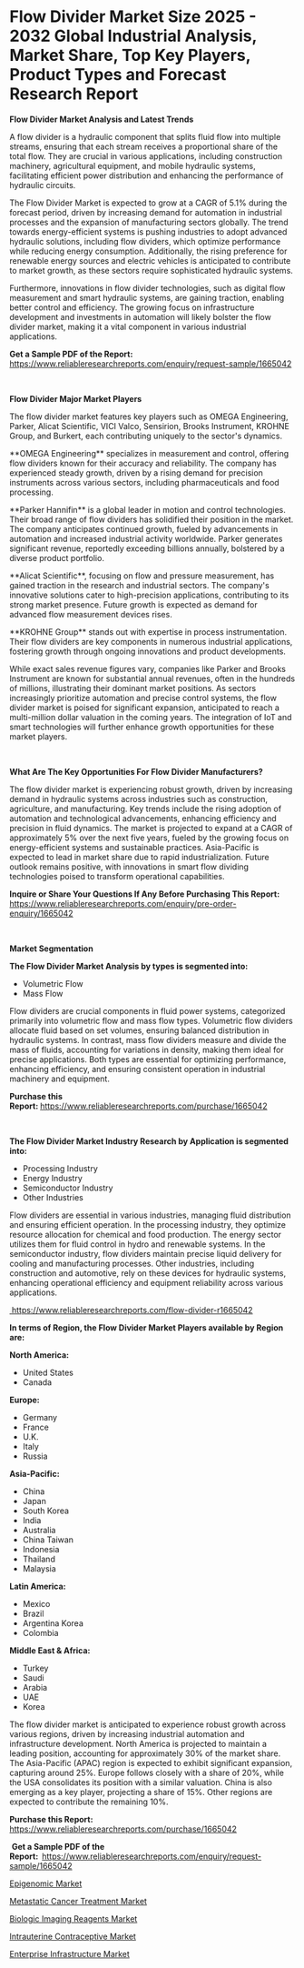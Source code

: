 <p><h1>Flow Divider Market Size 2025 - 2032 Global Industrial Analysis, Market Share, Top Key Players, Product Types and Forecast Research Report</h1></p><p><strong>Flow Divider Market Analysis and Latest Trends</strong></p>
<p><p>A flow divider is a hydraulic component that splits fluid flow into multiple streams, ensuring that each stream receives a proportional share of the total flow. They are crucial in various applications, including construction machinery, agricultural equipment, and mobile hydraulic systems, facilitating efficient power distribution and enhancing the performance of hydraulic circuits.</p><p>The Flow Divider Market is expected to grow at a CAGR of 5.1% during the forecast period, driven by increasing demand for automation in industrial processes and the expansion of manufacturing sectors globally. The trend towards energy-efficient systems is pushing industries to adopt advanced hydraulic solutions, including flow dividers, which optimize performance while reducing energy consumption. Additionally, the rising preference for renewable energy sources and electric vehicles is anticipated to contribute to market growth, as these sectors require sophisticated hydraulic systems.</p><p>Furthermore, innovations in flow divider technologies, such as digital flow measurement and smart hydraulic systems, are gaining traction, enabling better control and efficiency. The growing focus on infrastructure development and investments in automation will likely bolster the flow divider market, making it a vital component in various industrial applications.</p></p>
<p><strong>Get a Sample PDF of the Report:&nbsp;</strong> <a href="https://www.reliableresearchreports.com/enquiry/request-sample/1665042?utm_campaign=102&utm_medium=2&utm_source=Github&utm_content=ia&utm_term=06032025&utm_id=flow-divider">https://www.reliableresearchreports.com/enquiry/request-sample/1665042</a></p>
<p>&nbsp;</p>
<p><strong>Flow Divider Major Market Players</strong></p>
<p><p>The flow divider market features key players such as OMEGA Engineering, Parker, Alicat Scientific, VICI Valco, Sensirion, Brooks Instrument, KROHNE Group, and Burkert, each contributing uniquely to the sector's dynamics. </p><p>**OMEGA Engineering** specializes in measurement and control, offering flow dividers known for their accuracy and reliability. The company has experienced steady growth, driven by a rising demand for precision instruments across various sectors, including pharmaceuticals and food processing.</p><p>**Parker Hannifin** is a global leader in motion and control technologies. Their broad range of flow dividers has solidified their position in the market. The company anticipates continued growth, fueled by advancements in automation and increased industrial activity worldwide. Parker generates significant revenue, reportedly exceeding billions annually, bolstered by a diverse product portfolio.</p><p>**Alicat Scientific**, focusing on flow and pressure measurement, has gained traction in the research and industrial sectors. The company's innovative solutions cater to high-precision applications, contributing to its strong market presence. Future growth is expected as demand for advanced flow measurement devices rises.</p><p>**KROHNE Group** stands out with expertise in process instrumentation. Their flow dividers are key components in numerous industrial applications, fostering growth through ongoing innovations and product developments.</p><p>While exact sales revenue figures vary, companies like Parker and Brooks Instrument are known for substantial annual revenues, often in the hundreds of millions, illustrating their dominant market positions. As sectors increasingly prioritize automation and precise control systems, the flow divider market is poised for significant expansion, anticipated to reach a multi-million dollar valuation in the coming years. The integration of IoT and smart technologies will further enhance growth opportunities for these market players.</p></p>
<p>&nbsp;</p>
<p><strong>What Are The Key Opportunities For Flow Divider Manufacturers?</strong></p>
<p><p>The flow divider market is experiencing robust growth, driven by increasing demand in hydraulic systems across industries such as construction, agriculture, and manufacturing. Key trends include the rising adoption of automation and technological advancements, enhancing efficiency and precision in fluid dynamics. The market is projected to expand at a CAGR of approximately 5% over the next five years, fueled by the growing focus on energy-efficient systems and sustainable practices. Asia-Pacific is expected to lead in market share due to rapid industrialization. Future outlook remains positive, with innovations in smart flow dividing technologies poised to transform operational capabilities.</p></p>
<p><strong>Inquire or Share Your Questions If Any Before Purchasing This Report:</strong> <a href="https://www.reliableresearchreports.com/enquiry/pre-order-enquiry/1665042?utm_campaign=102&utm_medium=2&utm_source=Github&utm_content=ia&utm_term=06032025&utm_id=flow-divider">https://www.reliableresearchreports.com/enquiry/pre-order-enquiry/1665042</a></p>
<p>&nbsp;</p>
<p><strong>Market Segmentation</strong></p>
<p><strong>The Flow Divider Market Analysis by types is segmented into:</strong></p>
<p><ul><li>Volumetric Flow</li><li>Mass Flow</li></ul></p>
<p><p>Flow dividers are crucial components in fluid power systems, categorized primarily into volumetric flow and mass flow types. Volumetric flow dividers allocate fluid based on set volumes, ensuring balanced distribution in hydraulic systems. In contrast, mass flow dividers measure and divide the mass of fluids, accounting for variations in density, making them ideal for precise applications. Both types are essential for optimizing performance, enhancing efficiency, and ensuring consistent operation in industrial machinery and equipment.</p></p>
<p><strong>Purchase this Report:&nbsp;</strong><a href="https://www.reliableresearchreports.com/purchase/1665042?utm_campaign=102&utm_medium=2&utm_source=Github&utm_content=ia&utm_term=06032025&utm_id=flow-divider">https://www.reliableresearchreports.com/purchase/1665042</a></p>
<p>&nbsp;</p>
<p><strong>The Flow Divider Market Industry Research by Application is segmented into:</strong></p>
<p><ul><li>Processing Industry</li><li>Energy Industry</li><li>Semiconductor Industry</li><li>Other Industries</li></ul></p>
<p><p>Flow dividers are essential in various industries, managing fluid distribution and ensuring efficient operation. In the processing industry, they optimize resource allocation for chemical and food production. The energy sector utilizes them for fluid control in hydro and renewable systems. In the semiconductor industry, flow dividers maintain precise liquid delivery for cooling and manufacturing processes. Other industries, including construction and automotive, rely on these devices for hydraulic systems, enhancing operational efficiency and equipment reliability across various applications.</p></p>
<p><a href="https://www.reliableresearchreports.com/flow-divider-r1665042?utm_campaign=102&utm_medium=2&utm_source=Github&utm_content=ia&utm_term=06032025&utm_id=flow-divider">&nbsp;https://www.reliableresearchreports.com/flow-divider-r1665042</a></p>
<p><strong>In terms of Region, the Flow Divider Market Players available by Region are:</strong></p>
<p>
    <p> <strong> North America: </strong>
        <ul>
            <li>United States</li>
            <li>Canada</li>
        </ul>
        </p> 
    <p> <strong> Europe: </strong>
        <ul>
            <li>Germany</li>
            <li>France</li>
            <li>U.K.</li>
            <li>Italy</li>
            <li>Russia</li>
        </ul>
        </p> 
    <p> <strong> Asia-Pacific: </strong>
        <ul>
            <li>China</li>
            <li>Japan</li>
            <li>South Korea</li>
            <li>India</li>
            <li>Australia</li>
            <li>China Taiwan</li>
            <li>Indonesia</li>
            <li>Thailand</li>
            <li>Malaysia</li>
        </ul>
        </p> 
    <p> <strong> Latin America: </strong>
        <ul>
            <li>Mexico</li>
            <li>Brazil</li>
            <li>Argentina Korea</li>
            <li>Colombia</li>
        </ul>
        </p> 
    <p> <strong> Middle East & Africa: </strong>
        <ul>
            <li>Turkey</li>
            <li>Saudi</li>
            <li>Arabia</li>
            <li>UAE</li>
            <li>Korea</li>
        </ul>
    </p>
    </p>
<p><p>The flow divider market is anticipated to experience robust growth across various regions, driven by increasing industrial automation and infrastructure development. North America is projected to maintain a leading position, accounting for approximately 30% of the market share. The Asia-Pacific (APAC) region is expected to exhibit significant expansion, capturing around 25%. Europe follows closely with a share of 20%, while the USA consolidates its position with a similar valuation. China is also emerging as a key player, projecting a share of 15%. Other regions are expected to contribute the remaining 10%.</p></p>
<p><strong>Purchase this Report: </strong><a href="https://www.reliableresearchreports.com/purchase/1665042?utm_campaign=102&utm_medium=2&utm_source=Github&utm_content=ia&utm_term=06032025&utm_id=flow-divider">https://www.reliableresearchreports.com/purchase/1665042</a></p>
<p>&nbsp;<strong>Get a Sample PDF of the Report:&nbsp;&nbsp;</strong><a href="https://www.reliableresearchreports.com/enquiry/request-sample/1665042?utm_campaign=102&utm_medium=2&utm_source=Github&utm_content=ia&utm_term=06032025&utm_id=flow-divider">https://www.reliableresearchreports.com/enquiry/request-sample/1665042</a></p>
<p><strong></strong></p>
<p><p><a href="https://github.com/haimamuirev8/Market-Research-Report-List-1/blob/main/epigenomic-market.md?utm_campaign=102&utm_medium=2&utm_source=Github&utm_content=ia&utm_term=06032025&utm_id=flow-divider">Epigenomic Market</a></p><p><a href="https://github.com/giardafshaxb/Market-Research-Report-List-1/blob/main/metastatic-cancer-treatment-market.md?utm_campaign=102&utm_medium=2&utm_source=Github&utm_content=ia&utm_term=06032025&utm_id=flow-divider">Metastatic Cancer Treatment Market</a></p><p><a href="https://github.com/daemluari/Market-Research-Report-List-1/blob/main/biologic-imaging-reagents-market.md?utm_campaign=102&utm_medium=2&utm_source=Github&utm_content=ia&utm_term=06032025&utm_id=flow-divider">Biologic Imaging Reagents Market</a></p><p><a href="https://github.com/naulasulakr0/Market-Research-Report-List-1/blob/main/intrauterine-contraceptive-market.md?utm_campaign=102&utm_medium=2&utm_source=Github&utm_content=ia&utm_term=06032025&utm_id=flow-divider">Intrauterine Contraceptive Market</a></p><p><a href="https://github.com/iquiseeboli/Market-Research-Report-List-1/blob/main/enterprise-infrastructure-market.md?utm_campaign=102&utm_medium=2&utm_source=Github&utm_content=ia&utm_term=06032025&utm_id=flow-divider">Enterprise Infrastructure Market</a></p></p>